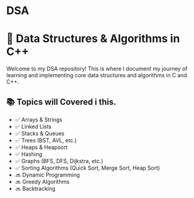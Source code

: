 # DSA
# 🧠 Data Structures & Algorithms in C++

Welcome to my DSA repository! This is where I document my journey of learning and implementing core data structures and algorithms in C and C++.

## 📚 Topics will Covered i this. 

- ✅ Arrays & Strings
- ✅ Linked Lists
- ✅ Stacks & Queues
- ✅ Trees (BST, AVL, etc.)
- ✅ Heaps & Heapsort
- ✅ Hashing
- ✅ Graphs (BFS, DFS, Dijkstra, etc.)
- ✅ Sorting Algorithms (Quick Sort, Merge Sort, Heap Sort)
- 🔜 Dynamic Programming
- 🔜 Greedy Algorithms
- 🔜 Backtracking
